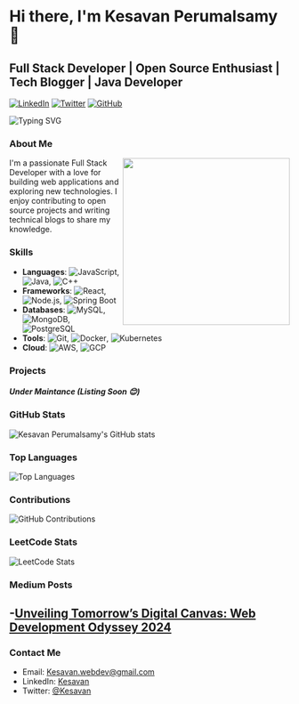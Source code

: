 # Hi there, I'm Kesavan Perumalsamy 👋
## Full Stack Developer | Open Source Enthusiast | Tech Blogger | Java Developer

[![LinkedIn](https://img.shields.io/badge/LinkedIn-Profile-blue?logo=linkedin&logoColor=white&style=for-the-badge)](https://in.linkedin.com/in/kesavanperumalsamy)
[![Twitter](https://img.shields.io/badge/Twitter-Profile-blue?logo=twitter&logoColor=white&style=for-the-badge)](https://twitter.com/Kesavan-PerumalSwamy)
[![GitHub](https://img.shields.io/badge/GitHub-Follow-blue?logo=github&logoColor=white&style=for-the-badge)](https://github.com/Kesavan-PerumalSwamy)

![Typing SVG](https://readme-typing-svg.herokuapp.com?color=%2336BCF7&lines=Full+Stack+Developer;Java+Developer;Open+Source+Enthusiast;Tech+Blogger)

### About Me

<img src="https://media.giphy.com/media/836HiJc7pgzy8iNXCn/giphy.gif" width="300" align="right">

I'm a passionate Full Stack Developer with a love for building web applications and exploring new technologies. I enjoy contributing to open source projects and writing technical blogs to share my knowledge.

### Skills

- **Languages**: ![JavaScript](https://img.shields.io/badge/-JavaScript-333333?style=flat&logo=javascript), ![Java](https://img.shields.io/badge/-Java-333333?style=flat&logo=java), ![C++](https://img.shields.io/badge/-C++-333333?style=flat&logo=c%2b%2b)
- **Frameworks**: ![React](https://img.shields.io/badge/-React-333333?style=flat&logo=react), ![Node.js](https://img.shields.io/badge/-Node.js-333333?style=flat&logo=node.js), ![Spring Boot](https://img.shields.io/badge/-Spring%20Boot-333333?style=flat&logo=spring)
- **Databases**: ![MySQL](https://img.shields.io/badge/-MySQL-333333?style=flat&logo=mysql), ![MongoDB](https://img.shields.io/badge/-MongoDB-333333?style=flat&logo=mongodb), ![PostgreSQL](https://img.shields.io/badge/-PostgreSQL-333333?style=flat&logo=postgresql)
- **Tools**: ![Git](https://img.shields.io/badge/-Git-333333?style=flat&logo=git), ![Docker](https://img.shields.io/badge/-Docker-333333?style=flat&logo=docker),  ![Kubernetes](https://img.shields.io/badge/-Kubernetes-333333?style=flat&logo=kubernetes)
- **Cloud**: ![AWS](https://img.shields.io/badge/-AWS-333333?style=flat&logo=amazon-aws), ![GCP](https://img.shields.io/badge/-GCP-333333?style=flat&logo=google-cloud)

### Projects

##### Under Maintance *(Listing Soon* 😊)

### GitHub Stats

![Kesavan Perumalsamy's GitHub stats](https://github-readme-stats.vercel.app/api?username=Kesavan-PerumalSwamy&show_icons=true&theme=radical&include_all_commits=true)

### Top Languages

![Top Languages](https://github-readme-stats.vercel.app/api/top-langs/?username=Kesavan-PerumalSwamy&layout=compact&theme=radical)

### Contributions

![GitHub Contributions](https://github-readme-streak-stats.herokuapp.com/?user=Kesavan-PerumalSwamy&theme=radical)

### LeetCode Stats

![LeetCode Stats](https://leetcard.jacoblin.cool/kesavan-perumalswamy?ext=heatmap)

### Medium Posts
-[Unveiling Tomorrow’s Digital Canvas: Web Development Odyssey 2024](https://medium.com/@kesavanWebDev/unveiling-tomorrows-digital-canvas-web-development-odyssey-2024-8290ad223089)
-

### Contact Me

- Email: [Kesavan.webdev@gmail.com](mailto:kesavan.webdev@example.com)
- LinkedIn: [Kesavan ](https://www.linkedin.com/in/johndoe)
- Twitter: [@Kesavan](https://twitter.com/johndoe)
